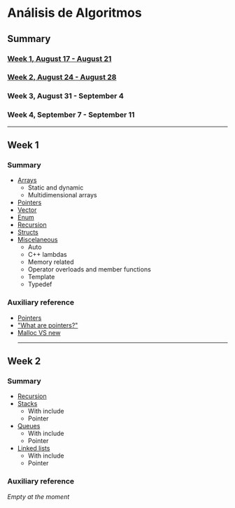 # Análisis de Algoritmos

## Summary
### [Week 1, August 17 - August 21](https://github.com/wmoralesdev/AA0220/tree/empty/Week%201)
### [Week 2, August 24 - August 28](https://github.com/wmoralesdev/AA0220/tree/empty/Week%202)
### Week 3, August 31 - September 4
### Week 4, September 7 - September 11

<hr>

## Week 1
### Summary
- [Arrays](https://github.com/wmoralesdev/AA0220/tree/empty/Week%201/1.%20Arrays)
    - Static and dynamic
    - Multidimensional arrays
- [Pointers](https://github.com/wmoralesdev/AA0220/tree/empty/Week%201/2.%20Pointers)
- [Vector](https://github.com/wmoralesdev/AA0220/tree/empty/Week%201/3.%20Vector)
- [Enum](https://github.com/wmoralesdev/AA0220/tree/empty/Week%201/4.%20Enums)
- [Recursion](https://github.com/wmoralesdev/AA0220/tree/empty/Week%201/5.%20Recursion)
- [Structs](https://github.com/wmoralesdev/AA0220/tree/empty/Week%201/5.%20Structs)
- [Miscelaneous](https://github.com/wmoralesdev/AA0220/tree/empty/Week%201/6.%20Misc)
    - Auto
    - C++ lambdas
    - Memory related
    - Operator overloads and member functions
    - Template
    - Typedef

### Auxiliary reference
- [Pointers](https://www.geeksforgeeks.org/pointers-c-examples/)
- ["What are pointers?"](https://youtu.be/iChalAKXffs)
- [Malloc VS new](https://www.geeksforgeeks.org/malloc-vs-new/)
<br><hr>

## Week 2
### Summary
- [Recursion](https://github.com/wmoralesdev/AA0220/tree/empty/Week%202/0.%20Recursion)
- [Stacks](https://github.com/wmoralesdev/AA0220/tree/empty/Week%202/1.%20Stack)
    - With include
    - Pointer
- [Queues](https://github.com/wmoralesdev/AA0220/tree/empty/Week%202/2.%20Queue)
    - With include
    - Pointer
- [Linked lists](https://github.com/wmoralesdev/AA0220/tree/empty/Week%202/3.%20Lists)
    - With include
    - Pointer

### Auxiliary reference
*Empty at the moment*
